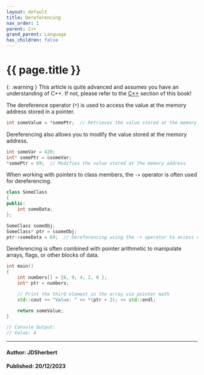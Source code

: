 ```yaml
---
layout: default
title: Dereferencing
nav_order: 1
parent: C++
grand_parent: Language
has_children: false
---
```


{{ page.title }}
======================

{: .warning } This article is quite advanced and assumes you have an understanding of C++.
If not, please refer to the [C++](/docs/Language/C++/C++.html) section of this book!

The dereference operator (`*`) is used to access the value at the memory address stored in a pointer.

```cpp
int someValue = *somePtr;  // Retrieves the value stored at the memory address 
```

Dereferencing also allows you to modify the value stored at the memory address.

```cpp
int someVar = 420;
int* somePtr = &someVar;
*somePtr = 69;  // Modifies the value stored at the memory address
```

When working with pointers to class members, the `->` operator is often used for dereferencing.

```cpp
class SomeClass 
{
public:
    int someData;
};

SomeClass someObj;
SomeClass* ptr = &someObj;
ptr->someData = 69;  // Dereferencing using the -> operator to access class member
```

Dereferencing is often combined with pointer arithmetic to manipulate arrays, flags, or other blocks of data.

```cpp
int main() 
{
    int numbers[] = {6, 9, 4, 2, 0 };
    int* ptr = numbers;

    // Print the third element in the array via pointer math
    std::cout << "Value: " << *(ptr + 2); << std::endl;

    return someValue;
}

// Console Output: 
// Value: 4
```

---

#### Author: JDSherbert
#### Published: 20/12/2023
